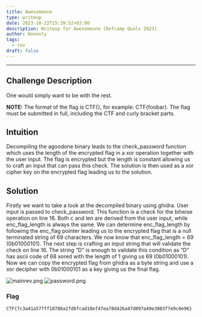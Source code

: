 ```yaml
---
title: Awesomeone
type: writeup
date: 2023-10-22T15:39:52+03:00
description: Writeup for Awesomeone [Defcamp Quals 2023]
author: Honesty
tags:
  - rev
draft: false
---
```


___

## Challenge Description

One would simply want to be with the rest.

**NOTE:** The format of the flag is CTF{}, for example: CTF{foobar}. The flag must be submitted in full, including the
CTF and curly bracket parts.

## Intuition

Decompiling the agoodone binary leads to the check_password function which uses the length of the encrypted flag in a
xor operation together with the user input. The flag is encrypted but the length is constant allowing us to craft an
input that can pass this check. The solution is then used as a xor cipher key on the encrypted flag leading us to the
solution.

## Solution

Firstly we want to take a look at the decompiled binary using ghidra. User input is passed to check_password. This
function is a check for the bitwise operation on line 16. Both c and len are derived from the user input, while
enc_flag_length is always the same. We can determine enc_flag_length by following the enc_flag pointer leading us to the
encrypted flag that is a null terminated string of 69 characters. We now know that enc_flag_length = 69 (0b01000101).
The next step is crafting an input string that will validate the check on line 16. The string “D” is enough to validate
this condition as “D” has ascii code of 68 xored with the length of 1 giving us 69 (0b01000101). Now we can copy the
encrypted flag from ghidra as a byte string and use a xor decipher with 0b01000101 as a key giving us the final flag.

![mainrev.png](/images/defcamp_quals_2023/mainrev.png)
![password.png](/images/defcamp_quals_2023/password.png)

### Flag

`CTF{fc3a41a577ff10786a2fdbfcad18ef47ea78d426a47d097a49e3803f7e9c0e96}`

